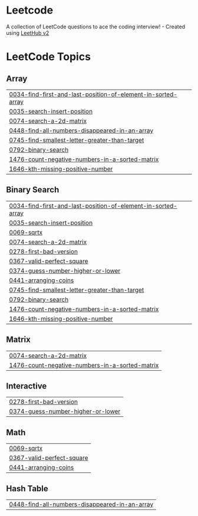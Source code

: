 # Leetcode
A collection of LeetCode questions to ace the coding interview! - Created using [LeetHub v2](https://github.com/arunbhardwaj/LeetHub-2.0)

<!---LeetCode Topics Start-->
# LeetCode Topics
## Array
|  |
| ------- |
| [0034-find-first-and-last-position-of-element-in-sorted-array](https://github.com/Ayushcode10/Leetcode/tree/master/0034-find-first-and-last-position-of-element-in-sorted-array) |
| [0035-search-insert-position](https://github.com/Ayushcode10/Leetcode/tree/master/0035-search-insert-position) |
| [0074-search-a-2d-matrix](https://github.com/Ayushcode10/Leetcode/tree/master/0074-search-a-2d-matrix) |
| [0448-find-all-numbers-disappeared-in-an-array](https://github.com/Ayushcode10/Leetcode/tree/master/0448-find-all-numbers-disappeared-in-an-array) |
| [0745-find-smallest-letter-greater-than-target](https://github.com/Ayushcode10/Leetcode/tree/master/0745-find-smallest-letter-greater-than-target) |
| [0792-binary-search](https://github.com/Ayushcode10/Leetcode/tree/master/0792-binary-search) |
| [1476-count-negative-numbers-in-a-sorted-matrix](https://github.com/Ayushcode10/Leetcode/tree/master/1476-count-negative-numbers-in-a-sorted-matrix) |
| [1646-kth-missing-positive-number](https://github.com/Ayushcode10/Leetcode/tree/master/1646-kth-missing-positive-number) |
## Binary Search
|  |
| ------- |
| [0034-find-first-and-last-position-of-element-in-sorted-array](https://github.com/Ayushcode10/Leetcode/tree/master/0034-find-first-and-last-position-of-element-in-sorted-array) |
| [0035-search-insert-position](https://github.com/Ayushcode10/Leetcode/tree/master/0035-search-insert-position) |
| [0069-sqrtx](https://github.com/Ayushcode10/Leetcode/tree/master/0069-sqrtx) |
| [0074-search-a-2d-matrix](https://github.com/Ayushcode10/Leetcode/tree/master/0074-search-a-2d-matrix) |
| [0278-first-bad-version](https://github.com/Ayushcode10/Leetcode/tree/master/0278-first-bad-version) |
| [0367-valid-perfect-square](https://github.com/Ayushcode10/Leetcode/tree/master/0367-valid-perfect-square) |
| [0374-guess-number-higher-or-lower](https://github.com/Ayushcode10/Leetcode/tree/master/0374-guess-number-higher-or-lower) |
| [0441-arranging-coins](https://github.com/Ayushcode10/Leetcode/tree/master/0441-arranging-coins) |
| [0745-find-smallest-letter-greater-than-target](https://github.com/Ayushcode10/Leetcode/tree/master/0745-find-smallest-letter-greater-than-target) |
| [0792-binary-search](https://github.com/Ayushcode10/Leetcode/tree/master/0792-binary-search) |
| [1476-count-negative-numbers-in-a-sorted-matrix](https://github.com/Ayushcode10/Leetcode/tree/master/1476-count-negative-numbers-in-a-sorted-matrix) |
| [1646-kth-missing-positive-number](https://github.com/Ayushcode10/Leetcode/tree/master/1646-kth-missing-positive-number) |
## Matrix
|  |
| ------- |
| [0074-search-a-2d-matrix](https://github.com/Ayushcode10/Leetcode/tree/master/0074-search-a-2d-matrix) |
| [1476-count-negative-numbers-in-a-sorted-matrix](https://github.com/Ayushcode10/Leetcode/tree/master/1476-count-negative-numbers-in-a-sorted-matrix) |
## Interactive
|  |
| ------- |
| [0278-first-bad-version](https://github.com/Ayushcode10/Leetcode/tree/master/0278-first-bad-version) |
| [0374-guess-number-higher-or-lower](https://github.com/Ayushcode10/Leetcode/tree/master/0374-guess-number-higher-or-lower) |
## Math
|  |
| ------- |
| [0069-sqrtx](https://github.com/Ayushcode10/Leetcode/tree/master/0069-sqrtx) |
| [0367-valid-perfect-square](https://github.com/Ayushcode10/Leetcode/tree/master/0367-valid-perfect-square) |
| [0441-arranging-coins](https://github.com/Ayushcode10/Leetcode/tree/master/0441-arranging-coins) |
## Hash Table
|  |
| ------- |
| [0448-find-all-numbers-disappeared-in-an-array](https://github.com/Ayushcode10/Leetcode/tree/master/0448-find-all-numbers-disappeared-in-an-array) |
<!---LeetCode Topics End-->